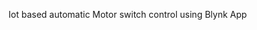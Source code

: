 Iot based automatic Motor switch control using Blynk App


<!---
Manisha25-alt/Manisha25-alt is a ✨ special ✨ repository because its `README.md` (this file) appears on your GitHub profile.
You can click the Preview link to take a look at your changes.
--->

